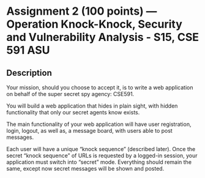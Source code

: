 # Assignment 2 (100 points) — Operation Knock-Knock, Security and Vulnerability Analysis - S15, CSE 591 ASU

## Description

Your mission, should you choose to accept it, is to write a web application on behalf of the super secret spy agency: CSE591.

You will build a web application that hides in plain sight, with hidden functionality that only our secret agents know exists.

The main functionality of your web application will have user registration, login, logout, as well as, a message board, with users able to post messages.

Each user will have a unique “knock sequence” (described later). Once the secret “knock sequence” of URLs is requested by a logged-in session, your application must switch into “secret” mode. Everything should remain the same, except now secret messages will be shown and posted.
